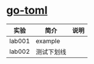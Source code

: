 # [go-toml](https://github.com/pelletier/go-toml)

|实验|简介|说明|
|---|---|---|
|lab001|example| |
|lab002|测试下划线| |